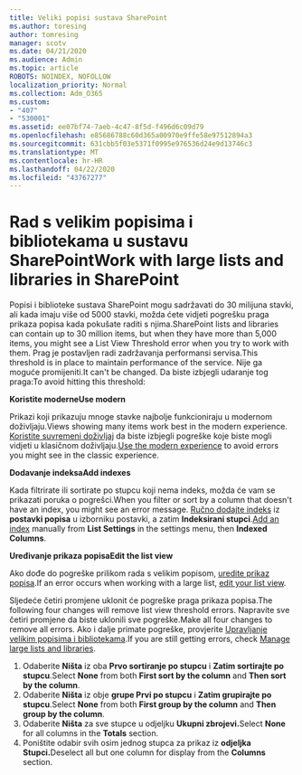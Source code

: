 ```yaml
---
title: Veliki popisi sustava SharePoint
ms.author: toresing
author: tomresing
manager: scotv
ms.date: 04/21/2020
ms.audience: Admin
ms.topic: article
ROBOTS: NOINDEX, NOFOLLOW
localization_priority: Normal
ms.collection: Adm_O365
ms.custom:
- "407"
- "530001"
ms.assetid: ee07bf74-7aeb-4c47-8f5d-f496d6c09d79
ms.openlocfilehash: e85686788c60d365a00970e9ffe58e97512894a3
ms.sourcegitcommit: 631cbb5f03e5371f0995e976536d24e9d13746c3
ms.translationtype: MT
ms.contentlocale: hr-HR
ms.lasthandoff: 04/22/2020
ms.locfileid: "43767277"
---
```

# <a name="work-with-large-lists-and-libraries-in-sharepoint"></a><span data-ttu-id="33e7b-102">Rad s velikim popisima i bibliotekama u sustavu SharePoint</span><span class="sxs-lookup"><span data-stu-id="33e7b-102">Work with large lists and libraries in SharePoint</span></span>

<span data-ttu-id="33e7b-103">Popisi i biblioteke sustava SharePoint mogu sadržavati do 30 milijuna stavki, ali kada imaju više od 5000 stavki, možda ćete vidjeti pogrešku praga prikaza popisa kada pokušate raditi s njima.</span><span class="sxs-lookup"><span data-stu-id="33e7b-103">SharePoint lists and libraries can contain up to 30 million items, but when they have more than 5,000 items, you might see a List View Threshold error when you try to work with them.</span></span> <span data-ttu-id="33e7b-104">Prag je postavljen radi zadržavanja performansi servisa.</span><span class="sxs-lookup"><span data-stu-id="33e7b-104">This threshold is in place to maintain performance of the service.</span></span> <span data-ttu-id="33e7b-105">Nije ga moguće promijeniti.</span><span class="sxs-lookup"><span data-stu-id="33e7b-105">It can't be changed.</span></span> <span data-ttu-id="33e7b-106">Da biste izbjegli udaranje tog praga:</span><span class="sxs-lookup"><span data-stu-id="33e7b-106">To avoid hitting this threshold:</span></span>

<span data-ttu-id="33e7b-107">**Koristite moderne**</span><span class="sxs-lookup"><span data-stu-id="33e7b-107">**Use modern**</span></span>

<span data-ttu-id="33e7b-108">Prikazi koji prikazuju mnoge stavke najbolje funkcioniraju u modernom doživljaju.</span><span class="sxs-lookup"><span data-stu-id="33e7b-108">Views showing many items work best in the modern experience.</span></span> <span data-ttu-id="33e7b-109">[Koristite suvremeni doživljaj](https://support.office.com/article/66dac24b-4177-4775-bf50-3d267318caa9) da biste izbjegli pogreške koje biste mogli vidjeti u klasičnom doživljaju.</span><span class="sxs-lookup"><span data-stu-id="33e7b-109">[Use the modern experience](https://support.office.com/article/66dac24b-4177-4775-bf50-3d267318caa9) to avoid errors you might see in the classic experience.</span></span>

<span data-ttu-id="33e7b-110">**Dodavanje indeksa**</span><span class="sxs-lookup"><span data-stu-id="33e7b-110">**Add indexes**</span></span>

<span data-ttu-id="33e7b-111">Kada filtrirate ili sortirate po stupcu koji nema indeks, možda će vam se prikazati poruka o pogrešci.</span><span class="sxs-lookup"><span data-stu-id="33e7b-111">When you filter or sort by a column that doesn't have an index, you might see an error message.</span></span> <span data-ttu-id="33e7b-112">[Ručno dodajte indeks](https://support.office.com/article/f3f00554-b7dc-44d1-a2ed-d477eac463b0) iz **postavki popisa** u izborniku postavki, a zatim **Indeksirani stupci**.</span><span class="sxs-lookup"><span data-stu-id="33e7b-112">[Add an index](https://support.office.com/article/f3f00554-b7dc-44d1-a2ed-d477eac463b0) manually from **List Settings** in the settings menu, then **Indexed Columns**.</span></span>

<span data-ttu-id="33e7b-113">**Uređivanje prikaza popisa**</span><span class="sxs-lookup"><span data-stu-id="33e7b-113">**Edit the list view**</span></span>

<span data-ttu-id="33e7b-114">Ako dođe do pogreške prilikom rada s velikim popisom, [uredite prikaz popisa](https://support.office.com/article/15916903-e79a-423f-b4e2-02d37e1ff372).</span><span class="sxs-lookup"><span data-stu-id="33e7b-114">If an error occurs when working with a large list, [edit your list view](https://support.office.com/article/15916903-e79a-423f-b4e2-02d37e1ff372).</span></span>

<span data-ttu-id="33e7b-115">Sljedeće četiri promjene uklonit će pogreške praga prikaza popisa.</span><span class="sxs-lookup"><span data-stu-id="33e7b-115">The following four changes will remove list view threshold errors.</span></span> <span data-ttu-id="33e7b-116">Napravite sve četiri promjene da biste uklonili sve pogreške.</span><span class="sxs-lookup"><span data-stu-id="33e7b-116">Make all four changes to remove all errors.</span></span> <span data-ttu-id="33e7b-117">Ako i dalje primate pogreške, provjerite [Upravljanje velikim popisima i bibliotekama](https://support.office.com/article/B8588DAE-9387-48C2-9248-C24122F07C59).</span><span class="sxs-lookup"><span data-stu-id="33e7b-117">If you are still getting errors, check [Manage large lists and libraries](https://support.office.com/article/B8588DAE-9387-48C2-9248-C24122F07C59).</span></span>

1. <span data-ttu-id="33e7b-118">Odaberite **Ništa** iz oba **Prvo sortiranje po stupcu** i **Zatim sortirajte po stupcu**.</span><span class="sxs-lookup"><span data-stu-id="33e7b-118">Select **None** from both **First sort by the column** and **Then sort by the column**.</span></span>
2. <span data-ttu-id="33e7b-119">Odaberite **Ništa** iz obje **grupe Prvi po stupcu** i **Zatim grupirajte po stupcu**.</span><span class="sxs-lookup"><span data-stu-id="33e7b-119">Select **None** from both **First group by the column** and **Then group by the column**.</span></span>
3. <span data-ttu-id="33e7b-120">Odaberite **Ništa** za sve stupce u odjeljku **Ukupni zbrojevi.**</span><span class="sxs-lookup"><span data-stu-id="33e7b-120">Select **None** for all columns in the **Totals** section.</span></span>
4. <span data-ttu-id="33e7b-121">Poništite odabir svih osim jednog stupca za prikaz iz **odjeljka Stupci.**</span><span class="sxs-lookup"><span data-stu-id="33e7b-121">Deselect all but one column for display from the **Columns** section.</span></span>

